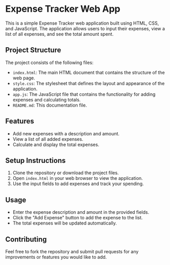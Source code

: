 # Expense Tracker Web App

This is a simple Expense Tracker web application built using HTML, CSS, and JavaScript. The application allows users to input their expenses, view a list of all expenses, and see the total amount spent.

## Project Structure

The project consists of the following files:

- `index.html`: The main HTML document that contains the structure of the web page.
- `style.css`: The stylesheet that defines the layout and appearance of the application.
- `app.js`: The JavaScript file that contains the functionality for adding expenses and calculating totals.
- `README.md`: This documentation file.

## Features

- Add new expenses with a description and amount.
- View a list of all added expenses.
- Calculate and display the total expenses.

## Setup Instructions

1. Clone the repository or download the project files.
2. Open `index.html` in your web browser to view the application.
3. Use the input fields to add expenses and track your spending.

## Usage

- Enter the expense description and amount in the provided fields.
- Click the "Add Expense" button to add the expense to the list.
- The total expenses will be updated automatically.

## Contributing

Feel free to fork the repository and submit pull requests for any improvements or features you would like to add.